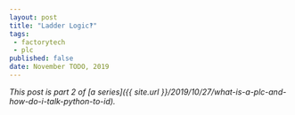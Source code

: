 ```yaml
---
layout: post
title: "Ladder Logic‽"
tags:
 - factorytech
 - plc
published: false
date: November TODO, 2019
---
```


*This post is part 2 of [a series]({{ site.url }}/2019/10/27/what-is-a-plc-and-how-do-i-talk-python-to-id).*
